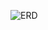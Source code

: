 


![ERD](https://cloud.githubusercontent.com/assets/14810350/11412177/e4bc6f26-939e-11e5-9ed8-da39c97d86da.PNG)
